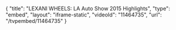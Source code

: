 {
    "title": "LEXANI WHEELS: LA Auto Show 2015 Highlights",
    "type": "embed",
    "layout": "iframe-static",
    "videoId": "11464735",
    "url": "\/tvpembed\/11464735"
}